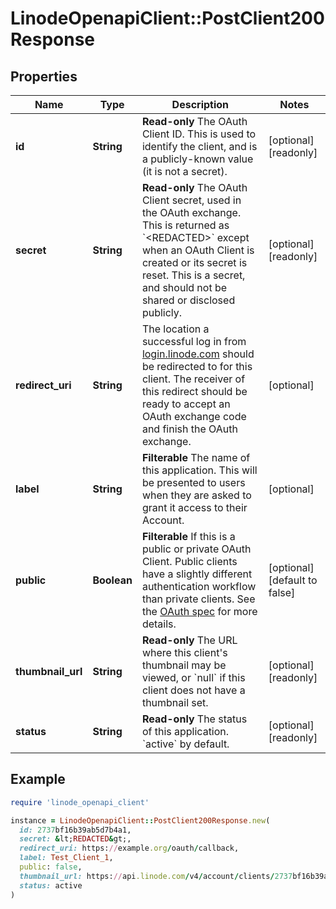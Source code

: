 # LinodeOpenapiClient::PostClient200Response

## Properties

| Name | Type | Description | Notes |
| ---- | ---- | ----------- | ----- |
| **id** | **String** | __Read-only__ The OAuth Client ID.  This is used to identify the client, and is a publicly-known value (it is not a secret). | [optional][readonly] |
| **secret** | **String** | __Read-only__ The OAuth Client secret, used in the OAuth exchange.  This is returned as &#x60;&lt;REDACTED&gt;&#x60; except when an OAuth Client is created or its secret is reset.  This is a secret, and should not be shared or disclosed publicly. | [optional][readonly] |
| **redirect_uri** | **String** | The location a successful log in from [login.linode.com](https://login.linode.com) should be redirected to for this client.  The receiver of this redirect should be ready to accept an OAuth exchange code and finish the OAuth exchange. | [optional] |
| **label** | **String** | __Filterable__ The name of this application.  This will be presented to users when they are asked to grant it access to their Account. | [optional] |
| **public** | **Boolean** | __Filterable__ If this is a public or private OAuth Client.  Public clients have a slightly different authentication workflow than private clients.  See the [OAuth spec](https://oauth.net/2/) for more details. | [optional][default to false] |
| **thumbnail_url** | **String** | __Read-only__ The URL where this client&#39;s thumbnail may be viewed, or &#x60;null&#x60; if this client does not have a thumbnail set. | [optional][readonly] |
| **status** | **String** | __Read-only__ The status of this application.  &#x60;active&#x60; by default. | [optional][readonly] |

## Example

```ruby
require 'linode_openapi_client'

instance = LinodeOpenapiClient::PostClient200Response.new(
  id: 2737bf16b39ab5d7b4a1,
  secret: &lt;REDACTED&gt;,
  redirect_uri: https://example.org/oauth/callback,
  label: Test_Client_1,
  public: false,
  thumbnail_url: https://api.linode.com/v4/account/clients/2737bf16b39ab5d7b4a1/thumbnail,
  status: active
)
```

